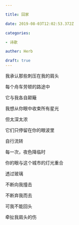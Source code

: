 ```yaml
---

title: 回家

date: 2019-08-03T12:02:53.372Z

categories:

- 诗歌

auther: Herb 

draft: true
---
```


我承认那些刺压在我的肩头

每个舟车劳顿的路途中

它与我各自颠簸



我想从你眼中收束所有星光

但太深太浓

它们只停留在你的眼波里

自行流转



每一次，夜色降临时

你的眼与这个城市的灯光重合

透过玻璃

不断向我撞击

不断弃我而去



可我不能回头

牵扯我肩头的伤

